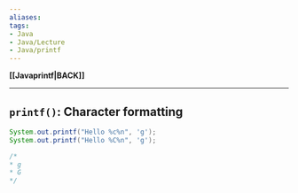 ```yaml
---
aliases:
tags:
- Java
- Java/Lecture
- Java/printf
---
```

**[[Javaprintf|BACK]]**

---
## `printf()`: Character formatting
```java
System.out.printf("Hello %c%n", 'g');
System.out.printf("Hello %C%n", 'g');

/*
* g
* G
*/
```